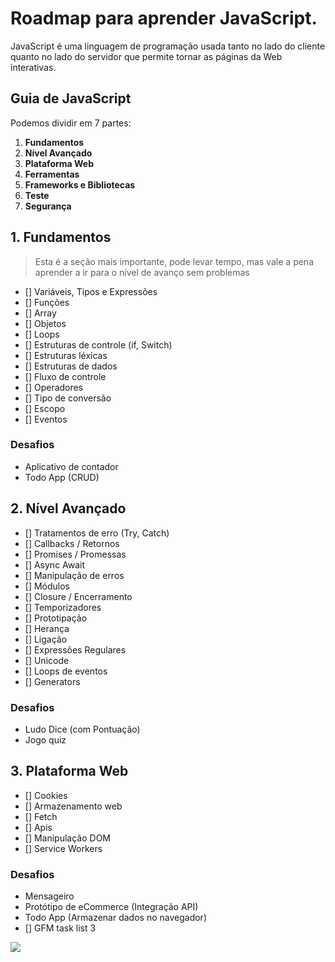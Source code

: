 # Roadmap para aprender JavaScript.

JavaScript é uma linguagem de programação usada tanto no lado do cliente quanto no lado do servidor que permite tornar as páginas da Web interativas.

## Guia de JavaScript
Podemos dividir em 7 partes:
 1. **Fundamentos**
2. **Nível Avançado**
3. **Plataforma Web**
4. **Ferramentas**
5. **Frameworks e Bibliotecas**
6. **Teste**
7. **Segurança**

## 1. Fundamentos
>Esta é a seção mais importante, pode levar tempo, mas vale a pena aprender a ir para o nível de avanço sem problemas

- [] Variáveis, Tipos e Expressões
- [] Funções
- [] Array
- [] Objetos
- [] Loops
- [] Estruturas de controle (if, Switch)
- [] Estruturas léxicas
- [] Estruturas de dados
- [] Fluxo de controle
- [] Operadores
- [] Tipo de conversão
- [] Escopo
- [] Eventos

### Desafios
- Aplicativo de contador
- Todo App (CRUD)

## 2. Nível Avançado
- [] Tratamentos de erro (Try, Catch)
- [] Callbacks / Retornos
- [] Promises / Promessas
- [] Async Await
- [] Manipulação de erros
- [] Módulos
- [] Closure / Encerramento
- [] Temporizadores
- [] Prototipação
- [] Herança
- [] Ligação
- [] Expressões Regulares
- [] Unicode
- [] Loops de eventos
- [] Generators

### Desafios
- Ludo Dice (com Pontuação)
- Jogo quiz

## 3. Plataforma Web
- [] Cookies
- [] Armazenamento web
- [] Fetch
- [] Apis
- [] Manipulação DOM
- [] Service Workers

### Desafios
- Mensageiro
- Protótipo de eCommerce (Integração API)
- Todo App (Armazenar dados no navegador)
- [] GFM task list 3

![](https://pandao.github.io/editor.md/examples/images/4.jpg)

